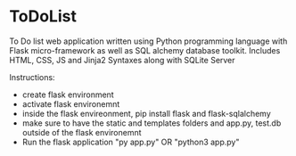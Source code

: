 # ToDoList
To Do list web application written using Python programming language with Flask micro-framework as well as SQL alchemy database toolkit. Includes HTML, CSS, JS and Jinja2 Syntaxes along with SQLite Server

Instructions:
- create flask environment
- activate flask environemnt
- inside the flask envireonment, pip install flask and flask-sqlalchemy
- make sure to have the static and templates folders and app.py, test.db outside of the flask environemnt 
- Run the flask application "py app.py" OR "python3 app.py"
